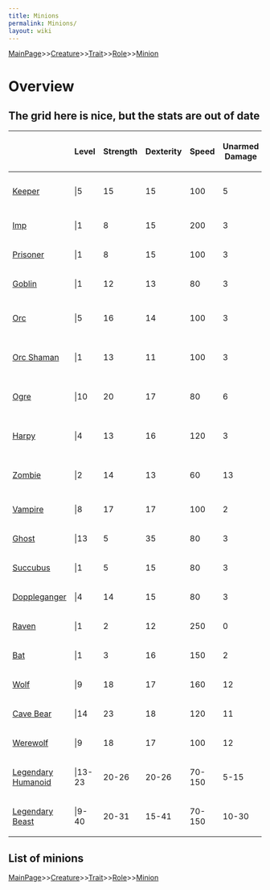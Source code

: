 ```yaml
---
title: Minions
permalink: Minions/
layout: wiki
---
```


[MainPage](/keeperrl_wiki/ "wikilink")>>[Creature](/keeperrl_wiki/Creature_Guide "wikilink")>>[Trait](/keeperrl_wiki/Trait_Guide "wikilink")>>[Role](/keeperrl_wiki/Role "wikilink")>>[Minion](/keeperrl_wiki/Minion "wikilink")

Overview
========

The grid here is nice, but the stats are out of date
----------------------------------------------------

<table>
<thead>
<tr class="header">
<th></th>
<th><p>Level</p></th>
<th><p>Strength</p></th>
<th><p>Dexterity</p></th>
<th><p>Speed</p></th>
<th><p>Unarmed<br />
Damage</p></th>
<th><p>Salary</p></th>
<th><p>Can<br />
Equip</p></th>
<th><p>Skills</p></th>
</tr>
</thead>
<tbody>
<tr class="odd">
<td><p><a href="Keeper" class="uri" title="wikilink">Keeper</a></p></td>
<td><p>|5</p></td>
<td><p>15</p></td>
<td><p>15</p></td>
<td><p>100</p></td>
<td><p>5</p></td>
<td><p>-</p></td>
<td><p>YES</p></td>
<td><p>Sorcery 0.2</p></td>
</tr>
<tr class="even">
<td><p><a href="Imp" class="uri" title="wikilink">Imp</a></p></td>
<td><p>|1</p></td>
<td><p>8</p></td>
<td><p>15</p></td>
<td><p>200</p></td>
<td><p>3</p></td>
<td><p>-</p></td>
<td><p>-</p></td>
<td><p>-</p></td>
</tr>
<tr class="odd">
<td><p><a href="Prisoner" class="uri" title="wikilink">Prisoner</a></p></td>
<td><p>|1</p></td>
<td><p>8</p></td>
<td><p>15</p></td>
<td><p>100</p></td>
<td><p>3</p></td>
<td><p>-</p></td>
<td><p>-</p></td>
<td><p>-</p></td>
</tr>
<tr class="even">
<td><p><a href="Goblin" class="uri" title="wikilink">Goblin</a></p></td>
<td><p>|1</p></td>
<td><p>12</p></td>
<td><p>13</p></td>
<td><p>80</p></td>
<td><p>3</p></td>
<td><p>10</p></td>
<td><p>-</p></td>
</tr>
<tr class="odd">
<td><p><a href="Orc" class="uri" title="wikilink">Orc</a></p></td>
<td><p>|5</p></td>
<td><p>16</p></td>
<td><p>14</p></td>
<td><p>100</p></td>
<td><p>3</p></td>
<td><p>20</p></td>
<td><p>YES</p></td>
<td><p>Weapon 0.3</p></td>
</tr>
<tr class="even">
<td><p><a href="Orc_Shaman" title="wikilink">Orc Shaman</a></p></td>
<td><p>|1</p></td>
<td><p>13</p></td>
<td><p>11</p></td>
<td><p>100</p></td>
<td><p>3</p></td>
<td><p>20</p></td>
<td><p>YES</p></td>
<td><p>Sorcery 0.7</p></td>
</tr>
<tr class="odd">
<td><p><a href="Ogre" class="uri" title="wikilink">Ogre</a></p></td>
<td><p>|10</p></td>
<td><p>20</p></td>
<td><p>17</p></td>
<td><p>80</p></td>
<td><p>6</p></td>
<td><p>40</p></td>
<td><p>YES</p></td>
<td><p>Weapon 0.3</p></td>
</tr>
<tr class="even">
<td><p><a href="Harpy" class="uri" title="wikilink">Harpy</a></p></td>
<td><p>|4</p></td>
<td><p>13</p></td>
<td><p>16</p></td>
<td><p>120</p></td>
<td><p>3</p></td>
<td><p>40</p></td>
<td><p>YES</p></td>
<td><p>Archery 1.0</p></td>
</tr>
<tr class="odd">
<td><p><a href="Zombie" class="uri" title="wikilink">Zombie</a></p></td>
<td><p>|2</p></td>
<td><p>14</p></td>
<td><p>13</p></td>
<td><p>60</p></td>
<td><p>13</p></td>
<td><p>10</p></td>
<td><p>YES</p></td>
<td><p>Sorcery 0.1</p></td>
</tr>
<tr class="even">
<td><p><a href="Vampire" class="uri" title="wikilink">Vampire</a></p></td>
<td><p>|8</p></td>
<td><p>17</p></td>
<td><p>17</p></td>
<td><p>100</p></td>
<td><p>2</p></td>
<td><p>40</p></td>
<td><p>YES</p></td>
<td><p>-</p></td>
</tr>
<tr class="odd">
<td><p><a href="Ghost" class="uri" title="wikilink">Ghost</a></p></td>
<td><p>|13</p></td>
<td><p>5</p></td>
<td><p>35</p></td>
<td><p>80</p></td>
<td><p>3</p></td>
<td><p>-</p></td>
<td><p>-</p></td>
<td><p>-</p></td>
</tr>
<tr class="even">
<td><p><a href="Succubus" class="uri" title="wikilink">Succubus</a></p></td>
<td><p>|1</p></td>
<td><p>5</p></td>
<td><p>15</p></td>
<td><p>80</p></td>
<td><p>3</p></td>
<td><p>-</p></td>
<td><p>-</p></td>
<td><p>-</p></td>
</tr>
<tr class="odd">
<td><p><a href="Doppleganger" class="uri" title="wikilink">Doppleganger</a></p></td>
<td><p>|4</p></td>
<td><p>14</p></td>
<td><p>15</p></td>
<td><p>80</p></td>
<td><p>3</p></td>
<td><p>-</p></td>
<td><p>-</p></td>
<td><p>-</p></td>
</tr>
<tr class="even">
<td><p><a href="Raven" class="uri" title="wikilink">Raven</a></p></td>
<td><p>|1</p></td>
<td><p>2</p></td>
<td><p>12</p></td>
<td><p>250</p></td>
<td><p>0</p></td>
<td><p>-</p></td>
<td><p>-</p></td>
<td><p>-</p></td>
</tr>
<tr class="odd">
<td><p><a href="Bat" class="uri" title="wikilink">Bat</a></p></td>
<td><p>|1</p></td>
<td><p>3</p></td>
<td><p>16</p></td>
<td><p>150</p></td>
<td><p>2</p></td>
<td><p>-</p></td>
<td><p>-</p></td>
<td><p>-</p></td>
</tr>
<tr class="even">
<td><p><a href="Wolf" class="uri" title="wikilink">Wolf</a></p></td>
<td><p>|9</p></td>
<td><p>18</p></td>
<td><p>17</p></td>
<td><p>160</p></td>
<td><p>12</p></td>
<td><p>-</p></td>
<td><p>-</p></td>
<td><p>-</p></td>
</tr>
<tr class="odd">
<td><p><a href="Cave_Bear" title="wikilink">Cave Bear</a></p></td>
<td><p>|14</p></td>
<td><p>23</p></td>
<td><p>18</p></td>
<td><p>120</p></td>
<td><p>11</p></td>
<td><p>-</p></td>
<td><p>-</p></td>
<td><p>-</p></td>
</tr>
<tr class="even">
<td><p><a href="Werewolf" class="uri" title="wikilink">Werewolf</a></p></td>
<td><p>|9</p></td>
<td><p>18</p></td>
<td><p>17</p></td>
<td><p>100</p></td>
<td><p>12</p></td>
<td><p>-</p></td>
<td><p>YES</p></td>
<td><p>-</p></td>
</tr>
<tr class="odd">
<td><p><a href="Legendary_Humanoid" title="wikilink">Legendary Humanoid</a></p></td>
<td><p>|13-23</p></td>
<td><p>20-26</p></td>
<td><p>20-26</p></td>
<td><p>70-150</p></td>
<td><p>5-15</p></td>
<td><p>40</p></td>
<td><p>YES</p></td>
<td><p>All 0.0 – 1.0</p></td>
</tr>
<tr class="even">
<td><p><a href="Legendary_Beast" title="wikilink">Legendary Beast</a></p></td>
<td><p>|9-40</p></td>
<td><p>20-31</p></td>
<td><p>15-41</p></td>
<td><p>70-150</p></td>
<td><p>10-30</p></td>
<td><p>-</p></td>
<td><p>YES</p></td>
<td><p>-</p></td>
</tr>
</tbody>
</table>

List of minions
---------------

[MainPage](/keeperrl_wiki/ "wikilink")>>[Creature](/keeperrl_wiki/Creature_Guide "wikilink")>>[Trait](/keeperrl_wiki/Trait_Guide "wikilink")>>[Role](/keeperrl_wiki/Role "wikilink")>>[Minion](/keeperrl_wiki/Minion "wikilink")

